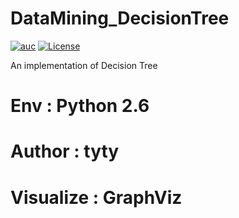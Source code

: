 # DataMining_DecisionTree

[![auc][aucsvg]][auc] [![License][licensesvg]][license]

[aucsvg]: https://img.shields.io/badge/tyty-DecisionTree-orange.svg
[auc]: https://github.com/bravotty/DataMining_DecisionTree

[licensesvg]: https://img.shields.io/badge/License-MIT-blue.svg
[license]: https://github.com/bravotty/DataMining_DecisionTree/blob/master/LICENSE

An implementation of Decision Tree

# Env       : Python 2.6
# Author    : tyty
# Visualize : GraphViz


